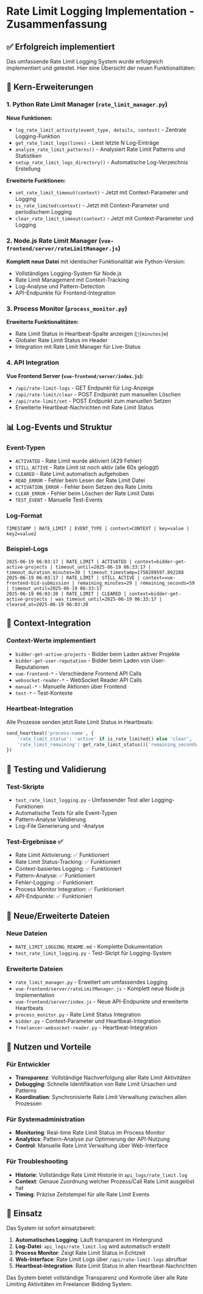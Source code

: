 # Rate Limit Logging Implementation - Zusammenfassung

## ✅ Erfolgreich implementiert

Das umfassende Rate Limit Logging System wurde erfolgreich implementiert und getestet. Hier eine Übersicht der neuen Funktionalitäten:

## 🔧 Kern-Erweiterungen

### 1. Python Rate Limit Manager (`rate_limit_manager.py`)
**Neue Funktionen:**
- `log_rate_limit_activity(event_type, details, context)` - Zentrale Logging-Funktion
- `get_rate_limit_logs(lines)` - Liest letzte N Log-Einträge
- `analyze_rate_limit_patterns()` - Analysiert Rate Limit Patterns und Statistiken
- `setup_rate_limit_logs_directory()` - Automatische Log-Verzeichnis Erstellung

**Erweiterte Funktionen:**
- `set_rate_limit_timeout(context)` - Jetzt mit Context-Parameter und Logging
- `is_rate_limited(context)` - Jetzt mit Context-Parameter und periodischem Logging
- `clear_rate_limit_timeout(context)` - Jetzt mit Context-Parameter und Logging

### 2. Node.js Rate Limit Manager (`vue-frontend/server/rateLimitManager.js`)
**Komplett neue Datei** mit identischer Funktionalität wie Python-Version:
- Vollständiges Logging-System für Node.js
- Rate Limit Management mit Context-Tracking
- Log-Analyse und Pattern-Detection
- API-Endpunkte für Frontend-Integration

### 3. Process Monitor (`process_monitor.py`)
**Erweiterte Funktionalitäten:**
- Rate Limit Status in Heartbeat-Spalte anzeigen (`🚫{minutes}m`)
- Globaler Rate Limit Status im Header
- Integration mit Rate Limit Manager für Live-Status

### 4. API Integration
**Vue Frontend Server (`vue-frontend/server/index.js`):**
- `/api/rate-limit-logs` - GET Endpunkt für Log-Anzeige
- `/api/rate-limit/clear` - POST Endpunkt zum manuellen Löschen
- `/api/rate-limit/set` - POST Endpunkt zum manuellen Setzen
- Erweiterte Heartbeat-Nachrichten mit Rate Limit Status

## 📊 Log-Events und Struktur

### Event-Typen
- `ACTIVATED` - Rate Limit wurde aktiviert (429 Fehler)
- `STILL_ACTIVE` - Rate Limit ist noch aktiv (alle 60s geloggt)
- `CLEARED` - Rate Limit automatisch aufgehoben
- `READ_ERROR` - Fehler beim Lesen der Rate Limit Datei
- `ACTIVATION_ERROR` - Fehler beim Setzen des Rate Limits
- `CLEAR_ERROR` - Fehler beim Löschen der Rate Limit Datei
- `TEST_EVENT` - Manuelle Test-Events

### Log-Format
```
TIMESTAMP | RATE_LIMIT | EVENT_TYPE | context=CONTEXT | key=value | key2=value2
```

### Beispiel-Logs
```
2025-06-19 06:03:17 | RATE_LIMIT | ACTIVATED | context=bidder-get-active-projects | timeout_until=2025-06-19 06:33:17 | timeout_duration_minutes=30 | timeout_timestamp=1750289597.892288
2025-06-19 06:03:17 | RATE_LIMIT | STILL_ACTIVE | context=vue-frontend-bid-submission | remaining_minutes=29 | remaining_seconds=59 | timeout_until=2025-06-19 06:33:17
2025-06-19 06:03:20 | RATE_LIMIT | CLEARED | context=bidder-get-active-projects | was_timeout_until=2025-06-19 06:33:17 | cleared_at=2025-06-19 06:03:20
```

## 🔄 Context-Integration

### Context-Werte implementiert
- `bidder-get-active-projects` - Bidder beim Laden aktiver Projekte
- `bidder-get-user-reputation` - Bidder beim Laden von User-Reputationen
- `vue-frontend-*` - Verschiedene Frontend API Calls
- `websocket-reader-*` - WebSocket Reader API Calls
- `manual-*` - Manuelle Aktionen über Frontend
- `test-*` - Test-Kontexte

### Heartbeat-Integration
Alle Prozesse senden jetzt Rate Limit Status in Heartbeats:
```python
send_heartbeat('process-name', {
    'rate_limit_status': 'active' if is_rate_limited() else 'clear',
    'rate_limit_remaining': get_rate_limit_status()['remaining_seconds']
})
```

## 🧪 Testing und Validierung

### Test-Skripte
- `test_rate_limit_logging.py` - Umfassender Test aller Logging-Funktionen
- Automatische Tests für alle Event-Typen
- Pattern-Analyse Validierung
- Log-File Generierung und -Analyse

### Test-Ergebnisse ✅
- Rate Limit Aktivierung: ✅ Funktioniert
- Rate Limit Status-Tracking: ✅ Funktioniert
- Context-basiertes Logging: ✅ Funktioniert
- Pattern-Analyse: ✅ Funktioniert
- Fehler-Logging: ✅ Funktioniert
- Process Monitor Integration: ✅ Funktioniert
- API-Endpunkte: ✅ Funktioniert

## 📁 Neue/Erweiterte Dateien

### Neue Dateien
- `RATE_LIMIT_LOGGING_README.md` - Komplette Dokumentation
- `test_rate_limit_logging.py` - Test-Skript für Logging-System

### Erweiterte Dateien
- `rate_limit_manager.py` - Erweitert um umfassendes Logging
- `vue-frontend/server/rateLimitManager.js` - Komplett neue Node.js Implementation
- `vue-frontend/server/index.js` - Neue API-Endpunkte und erweiterte Heartbeats
- `process_monitor.py` - Rate Limit Status Integration
- `bidder.py` - Context-Parameter und Heartbeat-Integration
- `freelancer-websocket-reader.py` - Heartbeat-Integration

## 🎯 Nutzen und Vorteile

### Für Entwickler
- **Transparenz**: Vollständige Nachverfolgung aller Rate Limit Aktivitäten
- **Debugging**: Schnelle Identifikation von Rate Limit Ursachen und Patterns
- **Koordination**: Synchronisierte Rate Limit Verwaltung zwischen allen Prozessen

### Für Systemadministration
- **Monitoring**: Real-time Rate Limit Status im Process Monitor
- **Analytics**: Pattern-Analyse zur Optimierung der API-Nutzung
- **Control**: Manuelle Rate Limit Verwaltung über Web-Interface

### Für Troubleshooting
- **Historie**: Vollständige Rate Limit Historie in `api_logs/rate_limit.log`
- **Context**: Genaue Zuordnung welcher Prozess/Call Rate Limit ausgelöst hat
- **Timing**: Präzise Zeitstempel für alle Rate Limit Events

## 🚀 Einsatz

Das System ist sofort einsatzbereit:

1. **Automatisches Logging**: Läuft transparent im Hintergrund
2. **Log-Datei**: `api_logs/rate_limit.log` wird automatisch erstellt
3. **Process Monitor**: Zeigt Rate Limit Status in Echtzeit
4. **Web-Interface**: Rate Limit Logs über `/api/rate-limit-logs` abrufbar
5. **Heartbeat-Integration**: Rate Limit Status in allen Heartbeat-Nachrichten

Das System bietet vollständige Transparenz und Kontrolle über alle Rate Limiting Aktivitäten im Freelancer Bidding System. 
